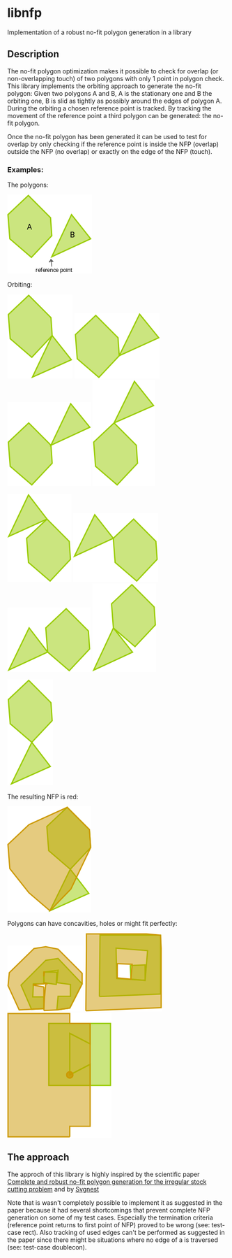# libnfp
Implementation of a robust no-fit polygon generation in a library

## Description

The no-fit polygon optimization makes it possible to check for overlap (or non-overlapping touch) of two polygons with only 1 point in polygon check.
This library implements the orbiting approach to generate the no-fit polygon: Given two polygons A and B, A is the stationary one and B the orbiting one, B is slid as tightly as possibly around the edges of polygon A. During the orbiting a chosen reference point is tracked. By tracking the movement of the reference point a third polygon can be generated: the no-fit polygon.

Once the no-fit polygon has been generated it can be used to test for overlap by only checking if the reference point is inside the NFP (overlap) outside the NFP (no overlap) or exactly on the edge of the NFP (touch).

### Examples:

The polygons: 

![Start of NFP](/images/start.png?raw=true)

Orbiting:

![State 1](/images/next0.png?raw=true)
![State 2](/images/next1.png?raw=true)
![State 3](/images/next2.png?raw=true)
![State 4](/images/next3.png?raw=true)

![State 5](/images/next4.png?raw=true)
![State 6](/images/next5.png?raw=true)
![State 7](/images/next6.png?raw=true)
![State 8](/images/next7.png?raw=true)

![State 9](/images/next8.png?raw=true)

The resulting NFP is red:

![nfp](/images/nfp.png?raw=true)

Polygons can have concavities, holes or might fit perfectly:

![concavities](/images/concavities.png?raw=true)
![hole](/images/hole.png?raw=true)
![jigsaw](/images/jigsaw.png?raw=true)

## The approach
The approch of this library is highly inspired by the scientific paper [Complete and robust no-fit polygon generation
for the irregular stock cutting problem](https://pdfs.semanticscholar.org/e698/0dd78306ba7d5bb349d20c6d8f2e0aa61062.pdf) and by [Svgnest](http://svgnest.com)

Note that is wasn't completely possible to implement it as suggested in the paper because it had several shortcomings that prevent complete NFP generation on some of my test cases. Especially the termination criteria (reference point returns to first point of NFP) proved to be wrong (see: test-case rect). Also tracking of used edges can't be performed as suggested in the paper since there might be situations where no edge of a is traversed (see: test-case doublecon).


